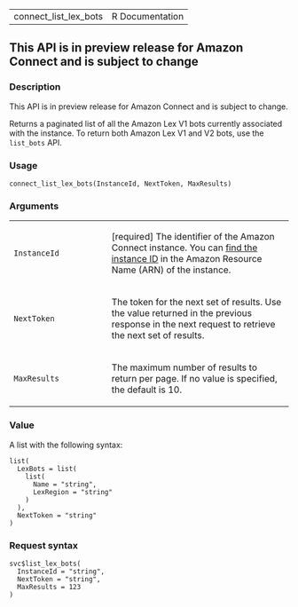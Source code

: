 <table style="width: 100%;">
<tbody>
<tr class="odd">
<td>connect_list_lex_bots</td>
<td style="text-align: right;">R Documentation</td>
</tr>
</tbody>
</table>

## This API is in preview release for Amazon Connect and is subject to change

### Description

This API is in preview release for Amazon Connect and is subject to
change.

Returns a paginated list of all the Amazon Lex V1 bots currently
associated with the instance. To return both Amazon Lex V1 and V2 bots,
use the `list_bots` API.

### Usage

    connect_list_lex_bots(InstanceId, NextToken, MaxResults)

### Arguments

<table>
<colgroup>
<col style="width: 35%" />
<col style="width: 65%" />
</colgroup>
<tbody>
<tr class="odd">
<td><code id="connect_list_lex_bots_:_InstanceId">InstanceId</code></td>
<td><p>[required] The identifier of the Amazon Connect instance. You can
<a
href="https://docs.aws.amazon.com/connect/latest/adminguide/find-instance-arn.html">find
the instance ID</a> in the Amazon Resource Name (ARN) of the
instance.</p></td>
</tr>
<tr class="even">
<td><code id="connect_list_lex_bots_:_NextToken">NextToken</code></td>
<td><p>The token for the next set of results. Use the value returned in
the previous response in the next request to retrieve the next set of
results.</p></td>
</tr>
<tr class="odd">
<td><code id="connect_list_lex_bots_:_MaxResults">MaxResults</code></td>
<td><p>The maximum number of results to return per page. If no value is
specified, the default is 10.</p></td>
</tr>
</tbody>
</table>

### Value

A list with the following syntax:

    list(
      LexBots = list(
        list(
          Name = "string",
          LexRegion = "string"
        )
      ),
      NextToken = "string"
    )

### Request syntax

    svc$list_lex_bots(
      InstanceId = "string",
      NextToken = "string",
      MaxResults = 123
    )
